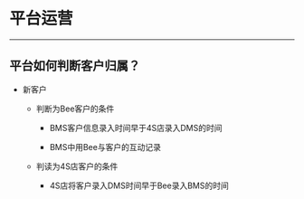 # 平台运营

---

## 平台如何判断客户归属？

* 新客户

  * 判断为Bee客户的条件

    * BMS客户信息录入时间早于4S店录入DMS的时间

    * BMS中用Bee与客户的互动记录

  * 判读为4S店客户的条件
    * 4S店将客户录入DMS时间早于Bee录入BMS的时间



